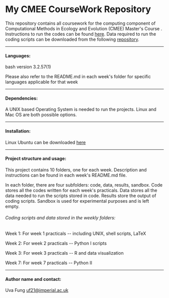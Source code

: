 # My CMEE CourseWork Repository

This repository contains all coursework for the computing component of Computational Methods in Ecology and Evolution (CMEE) Master's Course .
Instructions to run the codes can be found [here](https://mhasoba.github.io/TheMulQuaBio/intro.html).
Data required to run the coding scripts can be downloaded from the following [repository](https://github.com/mhasoba/TheMulQuaBio).
******************
#### Languages:
bash version 3.2.57(1)

Please also refer to the README.md in each week's folder for specific languages applicable for that week

*****************
#### Dependencies:
A UNIX based Operating System is needed to run the projects. Linux and Mac OS are both possible options.
*****************
#### Installation:
Linux Ubuntu can be downloaded [here](https://ubuntu.com/)
*****************
#### Project structure and usage:
This project contains 10 folders, one for each week. Description and instructions can be found in each week's README.md file.

In each folder, there are four subfolders: code, data, results, sandbox. Code stores all the codes written for each week's practicals. Data stores all the data needed to run the scripts stored in code. Results store the output of coding scripts. Sandbox is used for experimental purposes and is left empty.

###### Coding scripts and data stored in the weekly folders:
Week 1: For week 1 practicals -- including UNIX, shell scripts, LaTeX

Week 2: For week 2 practicals -- Python I scripts

Week 3: For week 3 practicals -- R and data visualization

Week 7: For week 7 practicals -- Python II 

************************************
#### Author name and contact:
Uva Fung uf21@imperial.ac.uk
